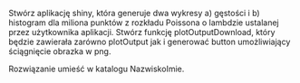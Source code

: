 Stwórz aplikację shiny, która generuje dwa wykresy a) gęstości i b) histogram dla miliona punktów z rozkładu Poissona o lambdzie ustalanej przez użytkownika aplikacji. Stwórz funkcję plotOutputDownload, który będzie zawierała zarówno plotOutput jak i generować button umożliwiający ściągnięcie obrazka w png.

Rozwiązanie umieść w katalogu NazwiskoImie.
